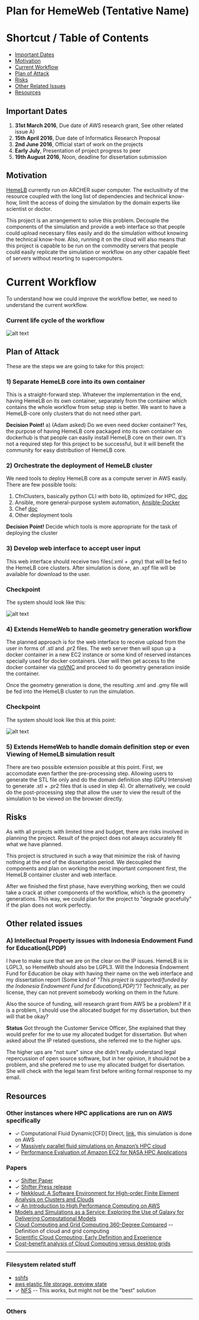 # **Plan for HemeWeb (Tentative Name)**

# Shortcut / Table of Contents
* [Important Dates](#important-dates)
* [Motivation](#motivation)
* [Current Workflow](#current-workflow)
* [Plan of Attack](#plan-of-attack)
* [Risks](#risks)
* [Other Related Issues](#other-related-issues)
* [Resources](#resources)


## Important Dates

1. **31st March 2016**, Due date of AWS research grant, See other
   related issue A)
2. **15th April 2016**, Due date of Informatics Research Proposal
3. **2nd June 2016**, Official start of work on the projects
4. **Early July**, Presentation of project progress to peer
5. **19th August 2016**, Noon, deadline for dissertation submission



## Motivation

[HemeLB](https://github.com/UCL/hemelb) currently run on ARCHER super
computer. The exclusitivity of the resource coupled with the long list
of dependencies and technical know-how, limit the access of doing the
simulation by the domain experts like scientist or doctor.

This project is an arrangement to solve this problem. Decouple the
components of the simulation and provide a web interface so that people
could upload necessary files easily and do the simulation without
knowing the technical know-how. Also, running it on the cloud will also
means that this project is capable to be run on the commodity servers
that people could easily replicate the simulation or workflow on any
other capable fleet of servers without resorting to supercomputers.


# Current Workflow

To understand how we could improve the workflow better, we need to
understand the current workflow.

### Current life cycle of the workflow


![alt text](resources/images/HemeLB-workflow.png "HemeLB current workflow")




## Plan of Attack
These are the steps we are going to take for this project:

### 1) Separate HemeLB core into its own container
This is a straight-forward step. Whatever the implementation in the end, having HemeLB on its own container, separately from the container which contains the whole workflow from setup step is better. We want to have a HemeLB-core only clusters that do not need other part.

**Decision Point!**
a)  (Adam asked) Do we even need docker container? Yes, the purpose of having HemeLB core packaged into its own container on dockerhub is that people can easily install HemeLB core on their own. It's not a required step for this project to be successful, but it will benefit the community for easy distribution of HemeLB core.

### 2) Orchestrate the deployment of HemeLB cluster

We need tools to deploy HemeLB core as a compute server in AWS easily. There are few possible tools:

1. CfnClusters, basically python CLI with boto lib, optimized for HPC, [doc](http://cfncluster.readthedocs.org/en/latest/hello_world.html)
2. Ansible, more general-purpose system automation, [Ansible-Docker](https://www.ansible.com/docker)
3. Chef [doc](https://www.chef.io/chef/)
4. Other deployment tools

**Decision Point!**
Decide which tools is more appropriate for the task of deploying the cluster

### 3) Develop web interface to accept user input

This web interface should receive two files(.xml + .gmy) that will be
fed to the HemeLB core clusters. After simulation is done, an .xpf file
will be available for download to the user.


### Checkpoint

The system should look like this:

![alt text](resources/images/HemeWeb-phase-1.png "Phase 1 of HemeWeb")


### 4) Extends HemeWeb to handle geometry generation workflow

The planned approach is for the web interface to receive upload from the
user in forms of .stl and .pr2 files. The web server then will spun up
a docker container in a new EC2 instance or some kind of reserved
instances specially used for docker containers. User will then get
access to the docker container via [noVNC](https://github.com/kanaka/noVNC) 
and proceed to do geometry generation inside the container.

Once the geometry generation is done, the resulting .xml and .gmy file
will be fed into the HemeLB cluster to run the simulation.

### Checkpoint

The system should look like this at this point:

![alt text](resources/images/HemeWeb-phase-2.png "Phase 2 of HemeWeb")


### 5) Extends HemeWeb to handle domain definition step or even Viewing of HemeLB simulation result

There are two possible extension possible at this point. First, we
accomodate even farther the pre-processing step. Allowing users to
generate the STL file only and do the domain definition step (GPU
Intensive) to generate .stl + .pr2 files that is used in step 4). Or
alternatively, we could do the post-processing step that allow the user
to view the result of the simulation to be viewed on the browser
directly.




## Risks

As with all projects with limited time and budget, there are risks
involved in planning the project. Result of the project does not always
accurately fit what we have planned.

This project is structured in such a way that minimize the
risk of having nothing at the end of the dissertation period. We
decoupled the components and plan on working the most important
component first, the HemeLB container cluster and web interface.

After we finished the first phase, have everything working, then we
could take a crack at other components of the workflow, which is the
geometry generations. This way, we could plan for the project to
"degrade gracefully" if the plan does not work perfectly.



## Other related issues

### A) Intellectual Property issues with Indonesia Endowment Fund for Education(LPDP)
I have to make sure that we are on the clear on the IP issues. HemeLB is in LGPL3, so HemeWeb should also be LGPL3. Will the Indonesia Endowment Fund for Education be okay with having their name on the web interface and my dissertation report (Some kind of *"This project is supported/funded by the Indonesia Endowment Fund for Education(LPDP)"*)? Technically, as per license, they can not prevent somebody working on them in the future.

Also the source of funding, will research grant from AWS be a problem?
If it is a problem, I should use the allocated budget for my
dissertation, but then will that be okay?

**Status**
Got through the Customer Service Officer, She explained that they would
prefer for me to use my allocated budget for dissertation. But when
asked about the IP related questions, she referred me to the higher ups.

The higher ups are "not sure" since she didn't really understand legal
repercussion of open source software, but in her opinion, it should not
be a problem, and she prefered me to use my allocated budget for
disertation. She will check with the legal team first before writing
formal response to my email.




## Resources

### Other instances where HPC applications are run on AWS specifically

* ✓ Computational Fluid Dynamic[CFD] Direct, [link](http://cfd.direct/cloud/aws), this simulation is done on AWS
* ✓ [Massively parallel fluid simulations on Amazon’s HPC cloud](http://ieeexplore.ieee.org/xpls/abs_all.jsp?arnumber=6123441)
* ✓ [Performance Evaluation of Amazon EC2 for NASA HPC Applications ](http://dl.acm.org/citation.cfm?id=2287045)


### Papers

* ✓ [Shifter Paper](https://www.nersc.gov/assets/Uploads/cug2015udi.pdf)
* ✓ [Shifter Press release](https://www.nersc.gov/news-publications/nersc-news/nersc-center-news/2015/shifter-makes-container-based-hpc-a-breeze/)
* ✓ [Nekkloud: A Software Environment for High-order Finite Element Analysis on Clusters and Clouds](https://www.chriscantwell.co.uk/wp-content/uploads/2013/09/nekkloud.pdf)
* ✓ [An Introduction to High Performance Computing on AWS](https://d0.awsstatic.com/whitepapers/Intro_to_HPC_on_AWS.pdf)
* [Models and Simulations as a Service: Exploring the Use of Galaxy for Delivering Computational Models](http://www.sciencedirect.com/science/article/pii/S0006349516000886)
* [Cloud Computing and Grid Computing 360-Degree Compared](http://ieeexplore.ieee.org/xpls/abs_all.jsp?arnumber=4738445&tag=1) -- Definition of cloud and grid computing
* [Scientific Cloud Computing: Early Definition and Experience](http://cyberaide.googlecode.com/svn/trunk/papers/08-cloud/vonLaszewski-08-cloud.pdf)
* [Cost-benefit analysis of Cloud Computing versus desktop grids](http://ieeexplore.ieee.org/xpls/abs_all.jsp?arnumber=5160911&tag=1)

---
### Filesystem related stuff

* [sshfs](https://www.digitalocean.com/community/tutorials/how-to-use-sshfs-to-mount-remote-file-systems-over-ssh)
* [aws elastic file storage, preview state](https://aws.amazon.com/efs/)
* ✓ [NFS](https://www.digitalocean.com/community/tutorials/how-to-set-up-an-nfs-mount-on-ubuntu-12-04) -- This works, but might not be the "best" solution

---
### Others

